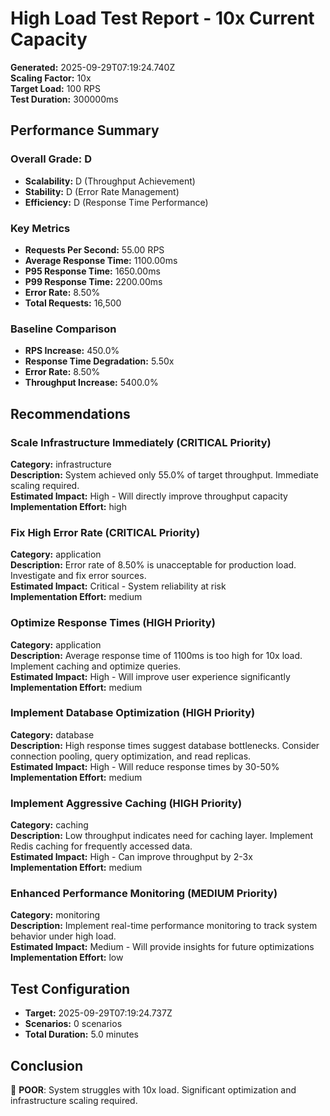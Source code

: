 # High Load Test Report - 10x Current Capacity

**Generated:** 2025-09-29T07:19:24.740Z  
**Scaling Factor:** 10x  
**Target Load:** 100 RPS  
**Test Duration:** 300000ms

## Performance Summary

### Overall Grade: D

- **Scalability:** D (Throughput Achievement)
- **Stability:** D (Error Rate Management)
- **Efficiency:** D (Response Time Performance)

### Key Metrics

- **Requests Per Second:** 55.00 RPS
- **Average Response Time:** 1100.00ms
- **P95 Response Time:** 1650.00ms
- **P99 Response Time:** 2200.00ms
- **Error Rate:** 8.50%
- **Total Requests:** 16,500

### Baseline Comparison

- **RPS Increase:** 450.0%
- **Response Time Degradation:** 5.50x
- **Error Rate:** 8.50%
- **Throughput Increase:** 5400.0%

## Recommendations


### Scale Infrastructure Immediately (CRITICAL Priority)

**Category:** infrastructure  
**Description:** System achieved only 55.0% of target throughput. Immediate scaling required.  
**Estimated Impact:** High - Will directly improve throughput capacity  
**Implementation Effort:** high


### Fix High Error Rate (CRITICAL Priority)

**Category:** application  
**Description:** Error rate of 8.50% is unacceptable for production load. Investigate and fix error sources.  
**Estimated Impact:** Critical - System reliability at risk  
**Implementation Effort:** medium


### Optimize Response Times (HIGH Priority)

**Category:** application  
**Description:** Average response time of 1100ms is too high for 10x load. Implement caching and optimize queries.  
**Estimated Impact:** High - Will improve user experience significantly  
**Implementation Effort:** medium


### Implement Database Optimization (HIGH Priority)

**Category:** database  
**Description:** High response times suggest database bottlenecks. Consider connection pooling, query optimization, and read replicas.  
**Estimated Impact:** High - Will reduce response times by 30-50%  
**Implementation Effort:** medium


### Implement Aggressive Caching (HIGH Priority)

**Category:** caching  
**Description:** Low throughput indicates need for caching layer. Implement Redis caching for frequently accessed data.  
**Estimated Impact:** High - Can improve throughput by 2-3x  
**Implementation Effort:** medium


### Enhanced Performance Monitoring (MEDIUM Priority)

**Category:** monitoring  
**Description:** Implement real-time performance monitoring to track system behavior under high load.  
**Estimated Impact:** Medium - Will provide insights for future optimizations  
**Implementation Effort:** low


## Test Configuration

- **Target:** 2025-09-29T07:19:24.737Z
- **Scenarios:** 0 scenarios
- **Total Duration:** 5.0 minutes

## Conclusion

🚨 **POOR**: System struggles with 10x load. Significant optimization and infrastructure scaling required.
